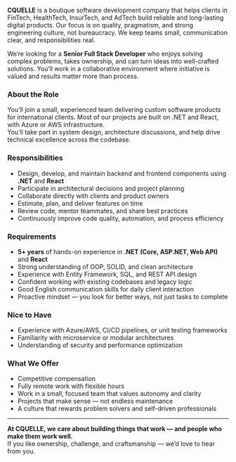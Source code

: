 **CQUELLE** is a boutique software development company that helps clients in
FinTech, HealthTech, InsurTech, and AdTech build reliable and long-lasting
digital products. Our focus is on quality, pragmatism, and strong engineering
culture, not bureaucracy. We keep teams small, communication clear, and
responsibilities real.

We’re looking for a **Senior Full Stack Developer** who enjoys solving complex
problems, takes ownership, and can turn ideas into well-crafted solutions.
You’ll work in a collaborative environment where initiative is valued and
results matter more than process.

### **About the Role**

You’ll join a small, experienced team delivering custom software products for
international clients. Most of our projects are built on .NET and React, with
Azure or AWS infrastructure.  
You’ll take part in system design, architecture discussions, and help drive
technical excellence across the codebase.

### **Responsibilities**

  * Design, develop, and maintain backend and frontend components using **.NET** and **React**
  * Participate in architectural decisions and project planning
  * Collaborate directly with clients and product owners
  * Estimate, plan, and deliver features on time
  * Review code, mentor teammates, and share best practices
  * Continuously improve code quality, automation, and process efficiency

### **Requirements**

  * **5+ years** of hands-on experience in **.NET (Core, ASP.NET, Web API)** and **React**
  * Strong understanding of OOP, SOLID, and clean architecture
  * Experience with Entity Framework, SQL, and REST API design
  * Confident working with existing codebases and legacy logic
  * Good English communication skills for daily client interaction
  * Proactive mindset — you look for better ways, not just tasks to complete

### **Nice to Have**

  * Experience with Azure/AWS, CI/CD pipelines, or unit testing frameworks
  * Familiarity with microservice or modular architectures
  * Understanding of security and performance optimization

### **What We Offer**

  * Competitive compensation
  * Fully remote work with flexible hours
  * Work in a small, focused team that values autonomy and clarity
  * Projects that make sense — not endless maintenance
  * A culture that rewards problem solvers and self-driven professionals

****

**At CQUELLE, we care about building things that work — and people who make
them work well.**  
If you like ownership, challenge, and craftsmanship — we’d love to hear from
you.